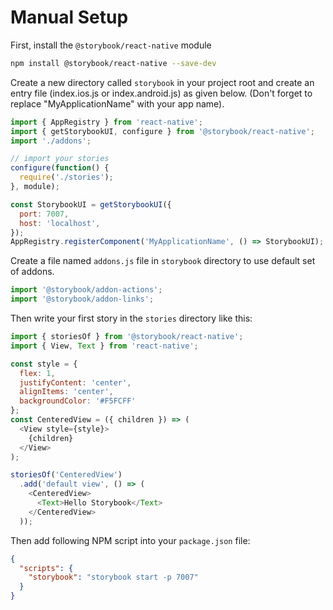 # Manual Setup

First, install the `@storybook/react-native` module

```sh
npm install @storybook/react-native --save-dev
```

Create a new directory called `storybook` in your project root and create an entry file (index.ios.js or index.android.js) as given below. (Don't forget to replace "MyApplicationName" with your app name).

```js
import { AppRegistry } from 'react-native';
import { getStorybookUI, configure } from '@storybook/react-native';
import './addons';

// import your stories
configure(function() {
  require('./stories');
}, module);

const StorybookUI = getStorybookUI({
  port: 7007,
  host: 'localhost',
});
AppRegistry.registerComponent('MyApplicationName', () => StorybookUI);
```

Create a file named `addons.js` file in `storybook` directory to use default set of addons.

```js
import '@storybook/addon-actions';
import '@storybook/addon-links';
```

Then write your first story in the `stories` directory like this:

```js
import { storiesOf } from '@storybook/react-native';
import { View, Text } from 'react-native';

const style = {
  flex: 1,
  justifyContent: 'center',
  alignItems: 'center',
  backgroundColor: '#F5FCFF'
};
const CenteredView = ({ children }) => (
  <View style={style}>
    {children}
  </View>
);

storiesOf('CenteredView')
  .add('default view', () => (
    <CenteredView>
      <Text>Hello Storybook</Text>
    </CenteredView>
  ));
```

Then add following NPM script into your `package.json` file:

```json
{
  "scripts": {
    "storybook": "storybook start -p 7007"
  }
}
```
